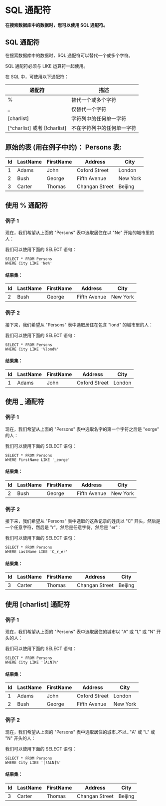 
# SQL 通配符




**在搜索数据库中的数据时，您可以使用 SQL 通配符。**

## SQL 通配符

在搜索数据库中的数据时，SQL 通配符可以替代一个或多个字符。

SQL 通配符必须与 LIKE 运算符一起使用。

在 SQL 中，可使用以下通配符：

| 通配符 | 描述 |
| --- | --- |
| % | 替代一个或多个字符 |
| _ | 仅替代一个字符 |
| [charlist] | 字符列中的任何单一字符 |
| [&#94;charlist] 或者 [!charlist] | 不在字符列中的任何单一字符 |

## 原始的表 (用在例子中的)： Persons 表:

| Id | LastName | FirstName | Address | City |
| --- | --- | --- | --- | --- |
| 1 | Adams | John | Oxford Street | London |
| 2 | Bush | George | Fifth Avenue | New York |
| 3 | Carter | Thomas | Changan Street | Beijing |

## 使用 % 通配符

### 例子 1

现在，我们希望从上面的 "Persons" 表中选取居住在以 "Ne" 开始的城市里的人：

我们可以使用下面的 SELECT 语句：

```
SELECT * FROM Persons
WHERE City LIKE 'Ne%'
```

#### 结果集：

| Id | LastName | FirstName | Address | City |
| --- | --- | --- | --- | --- |
| 2 | Bush | George | Fifth Avenue | New York |

### 例子 2

接下来，我们希望从 "Persons" 表中选取居住在包含 "lond" 的城市里的人：

我们可以使用下面的 SELECT 语句：

```
SELECT * FROM Persons
WHERE City LIKE '%lond%'
```

#### 结果集：

| Id | LastName | FirstName | Address | City |
| --- | --- | --- | --- | --- |
| 1 | Adams | John | Oxford Street | London |

## 使用 _ 通配符

### 例子 1

现在，我们希望从上面的 "Persons" 表中选取名字的第一个字符之后是 "eorge" 的人：

我们可以使用下面的 SELECT 语句：

```
SELECT * FROM Persons
WHERE FirstName LIKE '_eorge'
```

#### 结果集：

| Id | LastName | FirstName | Address | City |
| --- | --- | --- | --- | --- |
| 2 | Bush | George | Fifth Avenue | New York |

### 例子 2

接下来，我们希望从 "Persons" 表中选取的这条记录的姓氏以 "C" 开头，然后是一个任意字符，然后是 "r"，然后是任意字符，然后是 "er"：

我们可以使用下面的 SELECT 语句：

```
SELECT * FROM Persons
WHERE LastName LIKE 'C_r_er'
```

#### 结果集：

| Id | LastName | FirstName | Address | City |
| --- | --- | --- | --- | --- |
| 3 | Carter | Thomas | Changan Street | Beijing |

## 使用 [charlist] 通配符

### 例子 1

现在，我们希望从上面的 "Persons" 表中选取居住的城市以 "A" 或 "L" 或 "N" 开头的人：

我们可以使用下面的 SELECT 语句：

```
SELECT * FROM Persons
WHERE City LIKE '[ALN]%'
```

#### 结果集：

| Id | LastName | FirstName | Address | City |
| --- | --- | --- | --- | --- |
| 1 | Adams | John | Oxford Street | London |
| 2 | Bush | George | Fifth Avenue | New York |

### 例子 2

现在，我们希望从上面的 "Persons" 表中选取居住的城市_不以_ "A" 或 "L" 或 "N" 开头的人：

我们可以使用下面的 SELECT 语句：

```
SELECT * FROM Persons
WHERE City LIKE '[!ALN]%'
```

#### 结果集：

| Id | LastName | FirstName | Address | City |
| --- | --- | --- | --- | --- |
| 3 | Carter | Thomas | Changan Street | Beijing |





